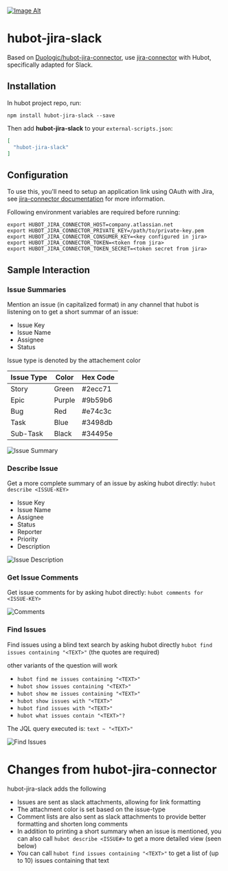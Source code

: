 [![Image Alt](https://i.creativecommons.org/l/by-sa/4.0/80x15.png)](http://creativecommons.org/licenses/by-sa/4.0/)

# hubot-jira-slack

Based on [Duologic/hubot-jira-connector](https://github.com/Duologic/hubot-jira-connector), use [jira-connector](https://www.npmjs.com/package/jira-connector) with Hubot, specifically adapted for Slack.

## Installation

In hubot project repo, run:

`npm install hubot-jira-slack --save`

Then add **hubot-jira-slack** to your `external-scripts.json`:

```json
[
  "hubot-jira-slack"
]
```

## Configuration

To use this, you'll need to setup an application link using OAuth with Jira, see [jira-connector documentation](https://github.com/floralvikings/jira-connector#oauth-authentication) for more information.

Following environment variables are required before running:

```
export HUBOT_JIRA_CONNECTOR_HOST=company.atlassian.net
export HUBOT_JIRA_CONNECTOR_PRIVATE_KEY=/path/to/private-key.pem
export HUBOT_JIRA_CONNECTOR_CONSUMER_KEY=<key configured in jira>
export HUBOT_JIRA_CONNECTOR_TOKEN=<token from jira>
export HUBOT_JIRA_CONNECTOR_TOKEN_SECRET=<token secret from jira>
```

## Sample Interaction

### Issue Summaries

Mention an issue (in capitalized format) in any channel that hubot is listening on to get a short summar of an issue: 

- Issue Key
- Issue Name
- Assignee
- Status

Issue type is denoted by the attachement color

| Issue Type    | Color         | Hex Code |
| ------------- | ------------- | -------- |
| Story         | Green         | #2ecc71  |
| Epic          | Purple        | #9b59b6  |
| Bug           | Red           | #e74c3c  |
| Task          | Blue          | #3498db  |
| Sub-Task      | Black         | #34495e  |

![Issue Summary](https://cloud.githubusercontent.com/assets/209407/20862691/8f8df6de-b966-11e6-99f3-5fcc2d6e1c84.png)

### Describe Issue

Get a more complete summary of an issue by asking hubot directly: `hubot describe <ISSUE-KEY>`

- Issue Key
- Issue Name
- Assignee
- Status
- Reporter
- Priority
- Description

![Issue Description](https://cloud.githubusercontent.com/assets/209407/20862690/8f8d26b4-b966-11e6-9f62-4b90b7b7aafa.png)

### Get Issue Comments

Get issue comments for by asking hubot directly: `hubot comments for <ISSUE-KEY>`

![Comments](https://cloud.githubusercontent.com/assets/209407/20862689/8f8cb7ba-b966-11e6-9770-3e612e6facd8.png)

### Find Issues

Find issues using a blind text search by asking hubot directly `hubot find issues containing "<TEXT>"` (the quotes are required)

other variants of the question will work
- `hubot find me issues containing "<TEXT>"`
- `hubot show issues containing "<TEXT>"`
- `hubot show me issues containing "<TEXT>"`
- `hubot show issues with "<TEXT>"`
- `hubot find issues with "<TEXT>"`
- `hubot what issues contain "<TEXT>"?`

The JQL query executed is: `text ~ "<TEXT>"`

![Find Issues](https://cloud.githubusercontent.com/assets/209407/20862688/8f8c951e-b966-11e6-9f93-aa2a085b7fe4.png)


# Changes from hubot-jira-connector

hubot-jira-slack adds the following
- Issues are sent as slack attachments, allowing for link formatting
- The attachment color is set based on the issue-type
- Comment lists are also sent as slack attachments to provide better formatting and shorten long comments
- In addition to printing a short summary when an issue is mentioned, you can also call `hubot describe <ISSUE#>` to get a more detailed view (seen below)
- You can call `hubot find issues containing "<TEXT>"` to get a list of (up to 10) issues containing that text
